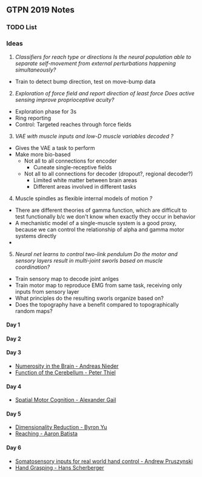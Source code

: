 ## GTPN 2019 Notes

### TODO List

### Ideas
1. *Classifiers for reach type or directions*
_Is the neural population able to separate self-movement from external perturbations happening simultaneously?_
  - Train to detect bump direction, test on move-bump data

2. *Exploration of force field and report direction of least force*
_Does active sensing improve proprioceptive acuity?_
  - Exploration phase for 3s
  - Ring reporting
  - Control: Targeted reaches through force fields

3. *VAE with muscle inputs and low-D muscle variables decoded*
_?_
  - Gives the VAE a task to perform
  - Make more bio-based
    - Not all to all connections for encoder
      - Cuneate single-receptive fields
    - Not all to all connections for decoder (dropout?, regional decoder?)
      - Limited white matter between brain areas
      - Different areas involved in different tasks

4. Muscle spindles as flexible internal models of motion
_?_
  - There are different theories of gamma function, which are difficult to test functionally b/c we don't know when exactly they occur in behavior
  - A mechanistic model of a single-muscle system is a good proxy, because we can control the relationship of alpha and gamma motor systems directly
  - 

5. *Neural net learns to control two-link pendulum*
_Do the motor and sensory layers result in multi-joint sworls based on muscle coordination?_
  - Train sensory map to decode joint anlges
  - Train motor map to reproduce EMG from same task, receiving only inputs from sensory layer
  - What principles do the resulting sworls organize based on?
  - Does the topography have a benefit compared to topographically random maps?

#### Day 1

#### Day 2

#### Day 3
- [Numerosity in the Brain - Andreas Nieder](GTPN/2019-07-31-Numerosity.md)
- [Function of the Cerebellum - Peter Thiel](GTPN/2019-07-31-Cerebellum.md)

#### Day 4
- [Spatial Motor Cognition - Alexander Gail](GTPN/2019-08-01-SpatialMotorCog.md)

#### Day 5
- [Dimensionality Reduction - Byron Yu](GTPN/2019-08-02-PCA.md)
- [Reaching - Aaron Batista](GTPN/2019-08-02-Reaching.md)

#### Day 6
- [Somatosensory inputs for real world hand control - Andrew Pruszynski](GTPN/2019-08-03-Reflexes.md)
- [Hand Grasping - Hans Scherberger](GTPN/2019-08-03-Grasping.md)
